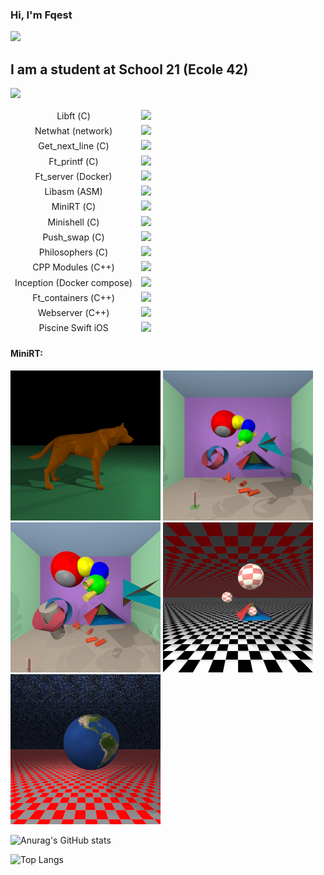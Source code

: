 ### Hi, I'm Fqest
![](https://komarev.com/ghpvc/?username=fqest)

## I am a student at School 21 (Ecole 42)

<p align="left">
  <a href="https://profile.intra.42.fr/">
    <img src="https://badge42.vercel.app/api/v2/cl5dyxi7u003009maji7yghgz/stats?cursusId=21&coalitionId=103&displayEmail=false">
  </a>
</p>
<table>
    <thead>
        <tr>
          <td style="text-align:center;">Libft (С)</td> <td> <img src="https://badge42.vercel.app/api/v2/cl5dyxi7u003009maji7yghgz/project/2024176"> </td>
        </tr>     
        <tr>
          <td style="text-align:center;">Netwhat (network)</td> <td> <img src="https://badge42.vercel.app/api/v2/cl5dyxi7u003009maji7yghgz/project/2035403"> </td>
        </tr>  
        <tr>
          <td style="text-align:center;">Get_next_line (С)</td> <td> <img src="https://badge42.vercel.app/api/v2/cl5dyxi7u003009maji7yghgz/project/2035402"> </td>
        </tr>       
        <tr>
          <td style="text-align:center;">Ft_printf (С)</td> <td> <img src="https://badge42.vercel.app/api/v2/cl5dyxi7u003009maji7yghgz/project/2046134"> </td>
        </tr>     
        <tr>
          <td style="text-align:center;">Ft_server (Docker)</td> <td> <img src="https://badge42.vercel.app/api/v2/cl5dyxi7u003009maji7yghgz/project/2113777"> </td>
        </tr>        
        <tr>
          <td style="text-align:center;">Libasm (ASM)</td> <td> <img src="https://badge42.vercel.app/api/v2/cl5dyxi7u003009maji7yghgz/project/2131387"> </td>
        </tr>         
        <tr>
          <td style="text-align:center;">MiniRT (С)</td> <td> <img src="https://badge42.vercel.app/api/v2/cl5dyxi7u003009maji7yghgz/project/2062169"> </td>
        </tr>
        <tr>
          <td style="text-align:center;">Minishell (С)</td> <td> <img src="https://badge42.vercel.app/api/v2/cl5dyxi7u003009maji7yghgz/project/2149674"> </td>
        </tr>
        <tr>
          <td style="text-align:center;">Push_swap (С)</td> <td> <img src="https://badge42.vercel.app/api/v2/cl5dyxi7u003009maji7yghgz/project/2171428"> </td>
        </tr>        
        <tr>
          <td style="text-align:center;">Philosophers (С)</td> <td> <img src="https://badge42.vercel.app/api/v2/cl5dyxi7u003009maji7yghgz/project/2184541"> </td>
        </tr>        
        <tr>
          <td style="text-align:center;">CPP Modules (С++)</td> <td> <img src="https://badge42.vercel.app/api/v2/cl5dyxi7u003009maji7yghgz/project/2297939"> </td>
        </tr>    
        <tr>
          <td style="text-align:center;">Inception (Docker compose)</td> <td> <img src="https://badge42.vercel.app/api/v2/cl5dyxi7u003009maji7yghgz/project/2305318"> </td>
        </tr>    
        <tr>
          <td style="text-align:center;">Ft_containers (С++)</td> <td> <img src="https://badge42.vercel.app/api/v2/cl5dyxi7u003009maji7yghgz/project/2305246"> </td>
        </tr>    
        <tr>
          <td style="text-align:center;">Webserver (С++)</td> <td> <img src="https://badge42.vercel.app/api/v2/cl5dyxi7u003009maji7yghgz/project/2313490"> </td>
        </tr>   
        <tr>
          <td style="text-align:center;">Piscine Swift iOS</td> <td> <img src="https://badge42.vercel.app/api/v2/cl5dyxi7u003009maji7yghgz/project/2482869"> </td>
        </tr> 
    </thead>
    <tbody>
    </tbody>
</table>


#### MiniRT:
<p>
  <a href="https://raw.githubusercontent.com/fqest/Fqest/main/img/image_01(large).bmp"><img src="img/image_01(small).bmp" alt="image_01.bmp" width="240" height="240"></a>
  <a href="https://raw.githubusercontent.com/fqest/Fqest/main/img/image_02(large).bmp"><img src="img/image_02(small).bmp" alt="image_02.bmp" width="240" height="240"></a>
  <a href="https://raw.githubusercontent.com/fqest/Fqest/main/img/image_03(large).bmp"><img src="img/image_03(small).bmp" alt="image_03.bmp" width="240" height="240"></a>
  <a href="https://raw.githubusercontent.com/fqest/Fqest/main/img/image_04(large).bmp"><img src="img/image_04(small).bmp" alt="image_04.bmp" width="240" height="240"></a>
  <a href="https://raw.githubusercontent.com/fqest/Fqest/main/img/image_05(large).bmp"><img src="img/image_05(small).bmp" alt="image_05.bmp" width="240" height="240"></a>
</p>


![Anurag's GitHub stats](https://github-readme-stats.vercel.app/api?username=fqest)

![Top Langs](https://github-readme-stats.vercel.app/api/top-langs/?username=fqest&layout=compact&hide=Objective-C,Roff,Makefile&langs_count=6)

